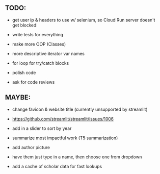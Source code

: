 ## TODO:

<!-- - switch from doing bs4 scraping on cloud run to the dashboard on app engine -->
- get user ip & headers to use w/ selenium, so Cloud Run server doesn't get blocked

- write tests for everything
- make more OOP (Classes)
- more descriptive iterator var names
- for loop for try/catch blocks
- polish code
- ask for code reviews

## MAYBE:

- change favicon & website title (currently unsupported by streamlit)
- https://github.com/streamlit/streamlit/issues/1006

- add in a slider to sort by year
- summarize most impactful work (T5 summarization)

- add author picture
- have them just type in a name, then choose one from dropdown
- add a cache of scholar data for fast lookups

